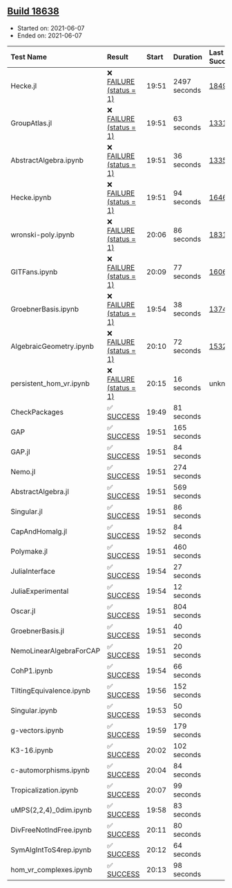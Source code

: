 ## [Build 18638](https://oscarci.mathematik.uni-kl.de/job/oscar/18638/)

* Started on: 2021-06-07
* Ended on: 2021-06-07

| Test Name    | Result | Start | Duration | Last Success | First Failure |
|:-------------|:-------|:------|:---------|:-------------|:--------------|
| Hecke.jl | ❌ [FAILURE (status = 1)](https://oscarci.mathematik.uni-kl.de/job/oscar/18638/artifact/logs/build-18638/Hecke.jl.log) | 19:51 | 2497 seconds | [18490](https://oscarci.mathematik.uni-kl.de/job/oscar/18490/) | [18491](https://oscarci.mathematik.uni-kl.de/job/oscar/18491/) |
| GroupAtlas.jl | ❌ [FAILURE (status = 1)](https://oscarci.mathematik.uni-kl.de/job/oscar/18638/artifact/logs/build-18638/GroupAtlas.jl.log) | 19:51 | 63 seconds | [13311](https://oscarci.mathematik.uni-kl.de/job/oscar/13311/) | [13312](https://oscarci.mathematik.uni-kl.de/job/oscar/13312/) |
| AbstractAlgebra.ipynb | ❌ [FAILURE (status = 1)](https://oscarci.mathematik.uni-kl.de/job/oscar/18638/artifact/logs/build-18638/AbstractAlgebra.ipynb.log) | 19:51 | 36 seconds | [13355](https://oscarci.mathematik.uni-kl.de/job/oscar/13355/) | [13356](https://oscarci.mathematik.uni-kl.de/job/oscar/13356/) |
| Hecke.ipynb | ❌ [FAILURE (status = 1)](https://oscarci.mathematik.uni-kl.de/job/oscar/18638/artifact/logs/build-18638/Hecke.ipynb.log) | 19:51 | 94 seconds | [16463](https://oscarci.mathematik.uni-kl.de/job/oscar/16463/) | [16464](https://oscarci.mathematik.uni-kl.de/job/oscar/16464/) |
| wronski-poly.ipynb | ❌ [FAILURE (status = 1)](https://oscarci.mathematik.uni-kl.de/job/oscar/18638/artifact/logs/build-18638/wronski-poly.ipynb.log) | 20:06 | 86 seconds | [18314](https://oscarci.mathematik.uni-kl.de/job/oscar/18314/) | [18315](https://oscarci.mathematik.uni-kl.de/job/oscar/18315/) |
| GITFans.ipynb | ❌ [FAILURE (status = 1)](https://oscarci.mathematik.uni-kl.de/job/oscar/18638/artifact/logs/build-18638/GITFans.ipynb.log) | 20:09 | 77 seconds | [16068](https://oscarci.mathematik.uni-kl.de/job/oscar/16068/) | [16069](https://oscarci.mathematik.uni-kl.de/job/oscar/16069/) |
| GroebnerBasis.ipynb | ❌ [FAILURE (status = 1)](https://oscarci.mathematik.uni-kl.de/job/oscar/18638/artifact/logs/build-18638/GroebnerBasis.ipynb.log) | 19:54 | 38 seconds | [13748](https://oscarci.mathematik.uni-kl.de/job/oscar/13748/) | [13749](https://oscarci.mathematik.uni-kl.de/job/oscar/13749/) |
| AlgebraicGeometry.ipynb | ❌ [FAILURE (status = 1)](https://oscarci.mathematik.uni-kl.de/job/oscar/18638/artifact/logs/build-18638/AlgebraicGeometry.ipynb.log) | 20:10 | 72 seconds | [15322](https://oscarci.mathematik.uni-kl.de/job/oscar/15322/) | [15323](https://oscarci.mathematik.uni-kl.de/job/oscar/15323/) |
| persistent_hom_vr.ipynb | ❌ [FAILURE (status = 1)](https://oscarci.mathematik.uni-kl.de/job/oscar/18638/artifact/logs/build-18638/persistent_hom_vr.ipynb.log) | 20:15 | 16 seconds | unknown | unknown |
| CheckPackages | ✅ [SUCCESS](https://oscarci.mathematik.uni-kl.de/job/oscar/18638/artifact/logs/build-18638/CheckPackages.log) | 19:49 | 81 seconds |  |  |
| GAP | ✅ [SUCCESS](https://oscarci.mathematik.uni-kl.de/job/oscar/18638/artifact/logs/build-18638/GAP.log) | 19:51 | 165 seconds |  |  |
| GAP.jl | ✅ [SUCCESS](https://oscarci.mathematik.uni-kl.de/job/oscar/18638/artifact/logs/build-18638/GAP.jl.log) | 19:51 | 84 seconds |  |  |
| Nemo.jl | ✅ [SUCCESS](https://oscarci.mathematik.uni-kl.de/job/oscar/18638/artifact/logs/build-18638/Nemo.jl.log) | 19:51 | 274 seconds |  |  |
| AbstractAlgebra.jl | ✅ [SUCCESS](https://oscarci.mathematik.uni-kl.de/job/oscar/18638/artifact/logs/build-18638/AbstractAlgebra.jl.log) | 19:51 | 569 seconds |  |  |
| Singular.jl | ✅ [SUCCESS](https://oscarci.mathematik.uni-kl.de/job/oscar/18638/artifact/logs/build-18638/Singular.jl.log) | 19:51 | 86 seconds |  |  |
| CapAndHomalg.jl | ✅ [SUCCESS](https://oscarci.mathematik.uni-kl.de/job/oscar/18638/artifact/logs/build-18638/CapAndHomalg.jl.log) | 19:52 | 84 seconds |  |  |
| Polymake.jl | ✅ [SUCCESS](https://oscarci.mathematik.uni-kl.de/job/oscar/18638/artifact/logs/build-18638/Polymake.jl.log) | 19:51 | 460 seconds |  |  |
| JuliaInterface | ✅ [SUCCESS](https://oscarci.mathematik.uni-kl.de/job/oscar/18638/artifact/logs/build-18638/JuliaInterface.log) | 19:54 | 27 seconds |  |  |
| JuliaExperimental | ✅ [SUCCESS](https://oscarci.mathematik.uni-kl.de/job/oscar/18638/artifact/logs/build-18638/JuliaExperimental.log) | 19:54 | 12 seconds |  |  |
| Oscar.jl | ✅ [SUCCESS](https://oscarci.mathematik.uni-kl.de/job/oscar/18638/artifact/logs/build-18638/Oscar.jl.log) | 19:51 | 804 seconds |  |  |
| GroebnerBasis.jl | ✅ [SUCCESS](https://oscarci.mathematik.uni-kl.de/job/oscar/18638/artifact/logs/build-18638/GroebnerBasis.jl.log) | 19:51 | 40 seconds |  |  |
| NemoLinearAlgebraForCAP | ✅ [SUCCESS](https://oscarci.mathematik.uni-kl.de/job/oscar/18638/artifact/logs/build-18638/NemoLinearAlgebraForCAP.log) | 19:51 | 20 seconds |  |  |
| CohP1.ipynb | ✅ [SUCCESS](https://oscarci.mathematik.uni-kl.de/job/oscar/18638/artifact/logs/build-18638/CohP1.ipynb.log) | 19:54 | 66 seconds |  |  |
| TiltingEquivalence.ipynb | ✅ [SUCCESS](https://oscarci.mathematik.uni-kl.de/job/oscar/18638/artifact/logs/build-18638/TiltingEquivalence.ipynb.log) | 19:56 | 152 seconds |  |  |
| Singular.ipynb | ✅ [SUCCESS](https://oscarci.mathematik.uni-kl.de/job/oscar/18638/artifact/logs/build-18638/Singular.ipynb.log) | 19:53 | 50 seconds |  |  |
| g-vectors.ipynb | ✅ [SUCCESS](https://oscarci.mathematik.uni-kl.de/job/oscar/18638/artifact/logs/build-18638/g-vectors.ipynb.log) | 19:59 | 179 seconds |  |  |
| K3-16.ipynb | ✅ [SUCCESS](https://oscarci.mathematik.uni-kl.de/job/oscar/18638/artifact/logs/build-18638/K3-16.ipynb.log) | 20:02 | 102 seconds |  |  |
| c-automorphisms.ipynb | ✅ [SUCCESS](https://oscarci.mathematik.uni-kl.de/job/oscar/18638/artifact/logs/build-18638/c-automorphisms.ipynb.log) | 20:04 | 84 seconds |  |  |
| Tropicalization.ipynb | ✅ [SUCCESS](https://oscarci.mathematik.uni-kl.de/job/oscar/18638/artifact/logs/build-18638/Tropicalization.ipynb.log) | 20:07 | 99 seconds |  |  |
| uMPS(2,2,4)_0dim.ipynb | ✅ [SUCCESS](https://oscarci.mathematik.uni-kl.de/job/oscar/18638/artifact/logs/build-18638/uMPS-2-2-4-_0dim.ipynb.log) | 19:58 | 83 seconds |  |  |
| DivFreeNotIndFree.ipynb | ✅ [SUCCESS](https://oscarci.mathematik.uni-kl.de/job/oscar/18638/artifact/logs/build-18638/DivFreeNotIndFree.ipynb.log) | 20:11 | 80 seconds |  |  |
| SymAlgIntToS4rep.ipynb | ✅ [SUCCESS](https://oscarci.mathematik.uni-kl.de/job/oscar/18638/artifact/logs/build-18638/SymAlgIntToS4rep.ipynb.log) | 20:12 | 64 seconds |  |  |
| hom_vr_complexes.ipynb | ✅ [SUCCESS](https://oscarci.mathematik.uni-kl.de/job/oscar/18638/artifact/logs/build-18638/hom_vr_complexes.ipynb.log) | 20:13 | 98 seconds |  |  |

